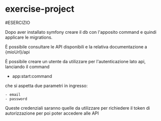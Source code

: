 # exercise-project
#ESERCIZIO

Dopo aver installato symfony creare il db con l'apposito command e quindi applicare le migrations.

È possibile consultare le API disponibili e 
la relativa documentazione a {mioUrl}/api

È possibile creare un utente da utilizzare per l'autenticazione lato api,
lanciando il command 

 - app:start:command

che si aspetta due parametri in ingresso:

    - email
    - password

Queste credenziali saranno quelle da utilizzare per richiedere il token
di autorizzazione per poi poter accedere alle API
